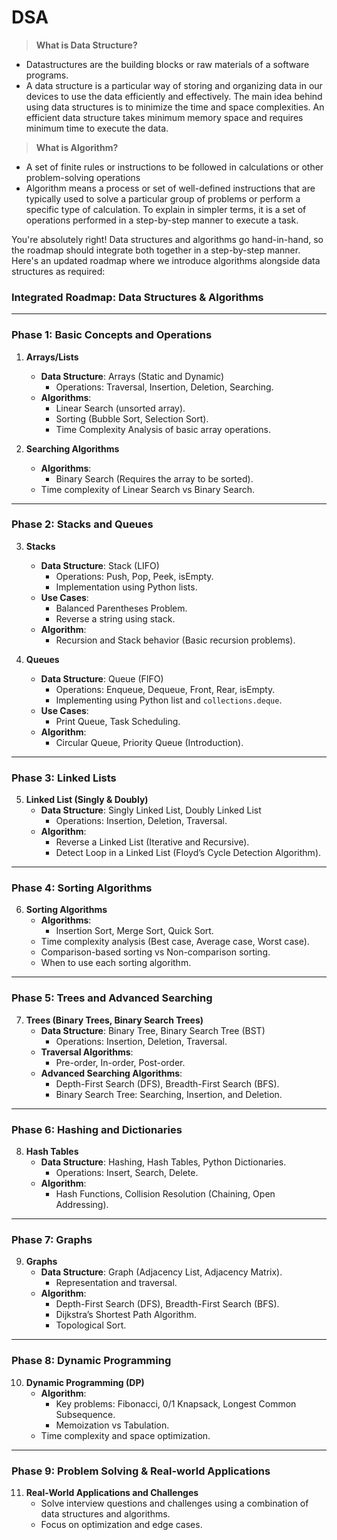 # DSA

> **What is Data Structure?**
- Datastructures are the building blocks or raw materials of a software programs.
- A data structure is a particular way of storing and organizing data in our devices to use the data efficiently and effectively. The main idea behind using data structures is to minimize the time and space complexities. An efficient data structure takes minimum memory space and requires minimum time to execute the data. 

> **What is Algorithm?**
- A set of finite rules or instructions to be followed in calculations or other problem-solving operations 
- Algorithm means a process or set of well-defined instructions that are typically used to solve a particular group of problems or perform a specific type of calculation. To explain in simpler terms, it is a set of operations performed in a step-by-step manner to execute a task. 


You're absolutely right! Data structures and algorithms go hand-in-hand, so the roadmap should integrate both together in a step-by-step manner. Here's an updated roadmap where we introduce algorithms alongside data structures as required:

### **Integrated Roadmap: Data Structures & Algorithms**

---

### **Phase 1: Basic Concepts and Operations**
1. **Arrays/Lists**  
   - **Data Structure**: Arrays (Static and Dynamic)
     - Operations: Traversal, Insertion, Deletion, Searching.
   - **Algorithms**:  
     - Linear Search (unsorted array).
     - Sorting (Bubble Sort, Selection Sort).
     - Time Complexity Analysis of basic array operations.

2. **Searching Algorithms**
   - **Algorithms**:
     - Binary Search (Requires the array to be sorted).
   - Time complexity of Linear Search vs Binary Search.

---

### **Phase 2: Stacks and Queues**
3. **Stacks**  
   - **Data Structure**: Stack (LIFO)
     - Operations: Push, Pop, Peek, isEmpty.
     - Implementation using Python lists.
   - **Use Cases**:
     - Balanced Parentheses Problem.
     - Reverse a string using stack.
   - **Algorithm**:
     - Recursion and Stack behavior (Basic recursion problems).

4. **Queues**  
   - **Data Structure**: Queue (FIFO)
     - Operations: Enqueue, Dequeue, Front, Rear, isEmpty.
     - Implementing using Python list and `collections.deque`.
   - **Use Cases**:
     - Print Queue, Task Scheduling.
   - **Algorithm**:
     - Circular Queue, Priority Queue (Introduction).

---

### **Phase 3: Linked Lists**
5. **Linked List (Singly & Doubly)**
   - **Data Structure**: Singly Linked List, Doubly Linked List
     - Operations: Insertion, Deletion, Traversal.
   - **Algorithm**:  
     - Reverse a Linked List (Iterative and Recursive).
     - Detect Loop in a Linked List (Floyd’s Cycle Detection Algorithm).

---

### **Phase 4: Sorting Algorithms**
6. **Sorting Algorithms**
   - **Algorithms**: 
     - Insertion Sort, Merge Sort, Quick Sort.
   - Time complexity analysis (Best case, Average case, Worst case).
   - Comparison-based sorting vs Non-comparison sorting.
   - When to use each sorting algorithm.

---

### **Phase 5: Trees and Advanced Searching**
7. **Trees (Binary Trees, Binary Search Trees)**
   - **Data Structure**: Binary Tree, Binary Search Tree (BST)
     - Operations: Insertion, Deletion, Traversal.
   - **Traversal Algorithms**: 
     - Pre-order, In-order, Post-order.
   - **Advanced Searching Algorithms**:
     - Depth-First Search (DFS), Breadth-First Search (BFS).
     - Binary Search Tree: Searching, Insertion, and Deletion.

---

### **Phase 6: Hashing and Dictionaries**
8. **Hash Tables**
   - **Data Structure**: Hashing, Hash Tables, Python Dictionaries.
     - Operations: Insert, Search, Delete.
   - **Algorithm**:  
     - Hash Functions, Collision Resolution (Chaining, Open Addressing).

---

### **Phase 7: Graphs**
9. **Graphs**  
   - **Data Structure**: Graph (Adjacency List, Adjacency Matrix).
     - Representation and traversal.
   - **Algorithm**:
     - Depth-First Search (DFS), Breadth-First Search (BFS).
     - Dijkstra’s Shortest Path Algorithm.
     - Topological Sort.

---

### **Phase 8: Dynamic Programming**
10. **Dynamic Programming (DP)**  
    - **Algorithm**:
      - Key problems: Fibonacci, 0/1 Knapsack, Longest Common Subsequence.
      - Memoization vs Tabulation.
    - Time complexity and space optimization.

---

### **Phase 9: Problem Solving & Real-world Applications**
11. **Real-World Applications and Challenges**  
    - Solve interview questions and challenges using a combination of data structures and algorithms.
    - Focus on optimization and edge cases.

